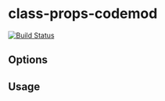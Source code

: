 # class-props-codemod

[![Build Status](https://travis-ci.org/zertosh/class-props-codemod.svg?branch=master)](https://travis-ci.org/zertosh/class-props-codemod)

## Options

## Usage
